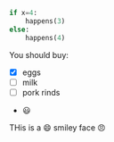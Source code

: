 
```python
if x=4:
    happens(3)
else:
    happens(4)
```

You should buy:
- [x] eggs
- [ ] milk
- [ ] pork rinds
- :smiley:


  
THis is a :smile: smiley face :angry:
